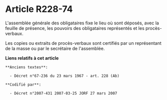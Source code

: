 # Article R228-74

L'assemblée générale des obligataires fixe le lieu où sont déposés, avec la feuille de présence, les pouvoirs des
obligataires représentés et les procès-verbaux.

Les copies ou extraits de procès-verbaux sont certifiés par un représentant de la masse ou par le secrétaire de l'assemblée.

**Liens relatifs à cet article**

	**Anciens textes**:

	  - Décret n°67-236 du 23 mars 1967 - art. 228 (Ab)

	**Codifié par**:

	  - Décret n°2007-431 2007-03-25 JORF 27 mars 2007
